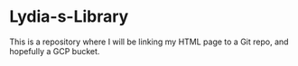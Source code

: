 # Lydia-s-Library
This is a repository where I will be linking my HTML page to a Git repo, and hopefully a GCP bucket.
